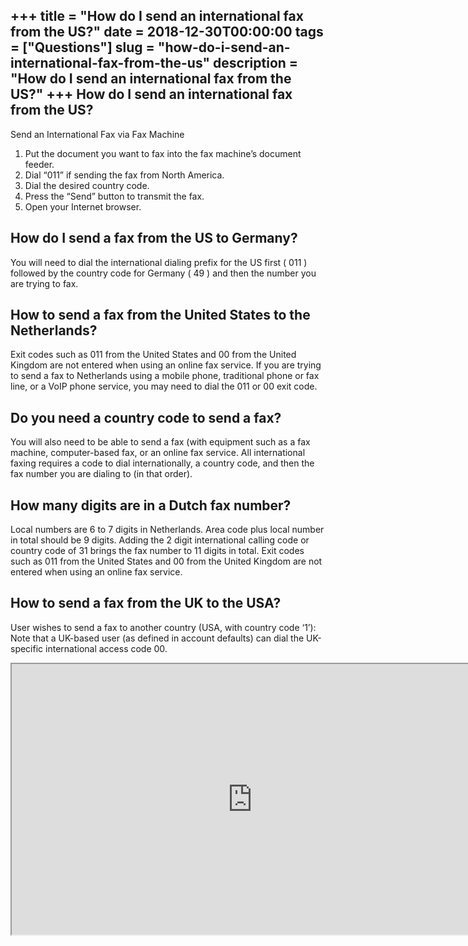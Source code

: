 +++
title = "How do I send an international fax from the US?"
date = 2018-12-30T00:00:00
tags = ["Questions"]
slug = "how-do-i-send-an-international-fax-from-the-us"
description = "How do I send an international fax from the US?"
+++
How do I send an international fax from the US?
-----------------------------------------------

Send an International Fax via Fax Machine

1. Put the document you want to fax into the fax machine’s document feeder.
2. Dial “011” if sending the fax from North America.
3. Dial the desired country code.
4. Press the “Send” button to transmit the fax.
5. Open your Internet browser.

How do I send a fax from the US to Germany?
-------------------------------------------

You will need to dial the international dialing prefix for the US first ( 011 ) followed by the country code for Germany ( 49 ) and then the number you are trying to fax.

How to send a fax from the United States to the Netherlands?
------------------------------------------------------------

Exit codes such as 011 from the United States and 00 from the United Kingdom are not entered when using an online fax service. If you are trying to send a fax to Netherlands using a mobile phone, traditional phone or fax line, or a VoIP phone service, you may need to dial the 011 or 00 exit code.

Do you need a country code to send a fax?
-----------------------------------------

You will also need to be able to send a fax (with equipment such as a fax machine, computer-based fax, or an online fax service. All international faxing requires a code to dial internationally, a country code, and then the fax number you are dialing to (in that order).

How many digits are in a Dutch fax number?
------------------------------------------

Local numbers are 6 to 7 digits in Netherlands. Area code plus local number in total should be 9 digits. Adding the 2 digit international calling code or country code of 31 brings the fax number to 11 digits in total. Exit codes such as 011 from the United States and 00 from the United Kingdom are not entered when using an online fax service.

How to send a fax from the UK to the USA?
-----------------------------------------

User wishes to send a fax to another country (USA, with country code ‘1’): Note that a UK-based user (as defined in account defaults) can dial the UK-specific international access code 00.

<iframe allow="accelerometer; autoplay; clipboard-write; encrypted-media; gyroscope; picture-in-picture" allowfullscreen="" class="__youtube_prefs__  epyt-is-override  no-lazyload" data-no-lazy="1" data-origheight="433" data-origwidth="770" data-skipgform_ajax_framebjll="" height="433" id="_ytid_73299" loading="lazy" src="https://www.youtube.com/embed/4gwAtWEC7_Y?enablejsapi=1&autoplay=0&cc_load_policy=0&cc_lang_pref=&iv_load_policy=1&loop=0&modestbranding=0&rel=1&fs=1&playsinline=0&autohide=2&theme=dark&color=red&controls=1&" title="YouTube player" width="770"></iframe>